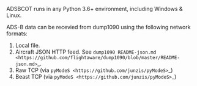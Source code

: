 ADSBCOT runs in any Python 3.6+ environment, including Windows & Linux.

ADS-B data can be recevied from dump1090 using the following network formats:

1. Local file.
2. Aircraft JSON HTTP feed. See `dump1090 README-json.md <https://github.com/flightaware/dump1090/blob/master/README-json.md>`_.
3. Raw TCP (via `pyModeS <https://github.com/junzis/pyModeS>`_)
4. Beast TCP (via `pyModeS <https://github.com/junzis/pyModeS>`_)
